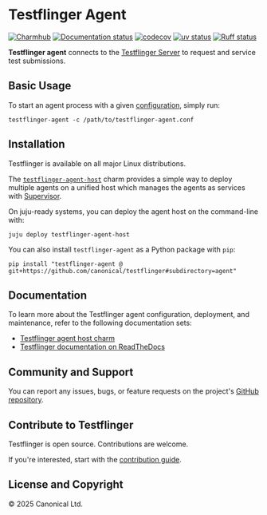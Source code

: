 # Testflinger Agent

[![Charmhub][charmhub-badge]][charmhub-site]
[![Documentation status][rtd-badge]][rtd-latest]
[![codecov][cov-badge]][cov-latest]
[![uv status][uv-badge]][uv-site]
[![Ruff status][ruff-badge]][ruff-site]

**Testflinger agent** connects to the [Testflinger Server](../server/README.md)
to request and service test submissions.

## Basic Usage

To start an agent process with a given [configuration], simply run:

```shell
testflinger-agent -c /path/to/testflinger-agent.conf
```

## Installation

Testflinger is available on all major Linux distributions.

The [`testflinger-agent-host`][charmhub-site] charm provides a simple way to
deploy multiple agents on a unified host which manages the agents as services
with [Supervisor][supervisord].

On juju-ready systems, you can deploy the agent host on the command-line with:

```shell
juju deploy testflinger-agent-host
```

You can also install `testflinger-agent` as a Python package with `pip`:

```shell
pip install "testflinger-agent @ git+https://github.com/canonical/testflinger#subdirectory=agent"
```

## Documentation

To learn more about the Testflinger agent configuration, deployment, and
maintenance, refer to the following documentation sets:

- [Testflinger agent host charm][charmhub-site]
- [Testflinger documentation on ReadTheDocs][rtd-latest]

## Community and Support

You can report any issues, bugs, or feature requests on the project's
[GitHub repository][github].

## Contribute to Testflinger

Testflinger is open source. Contributions are welcome.

If you're interested, start with the [contribution guide](../CONTRIBUTING.md).

## License and Copyright

© 2025 Canonical Ltd.

[charmhub-badge]: https://charmhub.io/testflinger-agent-host/badge.svg
[charmhub-site]: https://charmhub.io/testflinger-agent-host
[rtd-badge]: https://readthedocs.com/projects/canonical-testflinger/badge/?version=latest
[rtd-latest]: https://canonical-testflinger.readthedocs-hosted.com/en/latest/
[cov-badge]: https://codecov.io/gh/canonical/testflinger/graph/badge.svg?token=G8Y0VF2CEY&component=agent
[cov-latest]: https://codecov.io/gh/canonical/testflinger
[uv-badge]: https://img.shields.io/endpoint?url=https://raw.githubusercontent.com/astral-sh/uv/main/assets/badge/v0.json
[uv-site]: https://github.com/astral-sh/uv
[configuration]: https://canonical-testflinger.readthedocs-hosted.com/en/latest/reference/testflinger-agent-conf.html
[supervisord]: https://supervisord.org/
[github]: https://github.com/canonical/testflinger
[ruff-badge]: https://img.shields.io/endpoint?url=https://raw.githubusercontent.com/astral-sh/ruff/main/assets/badge/v2.json
[ruff-site]: https://github.com/astral-sh/ruff
